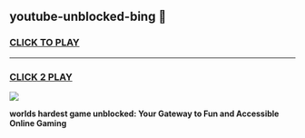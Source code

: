 
## youtube-unblocked-bing 👋
<h3>
<a href="https://premium.freeplayer.one?title=youtube-unblocked-bing&ref=14F">CLICK TO PLAY</a></h3>
<hr>

<h3>
<a href="https://premium.freeplayer.one?title=youtube-unblocked-bing&ref=14F">CLICK 2 PLAY</a>
  
</h3>

<a href="https://premium.freeplayer.one?title=youtube-unblocked-bing&ref=12F/"><img src="https://clearcache.store/games.png"></a>


**worlds hardest game unblocked: Your Gateway to Fun and Accessible Online Gaming**
